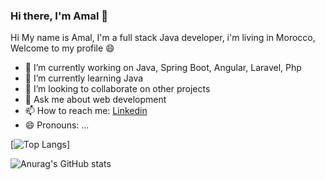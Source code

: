 ### Hi there, I'm Amal 👋

Hi My name is Amal, I'm a full stack Java developer, i'm living in Morocco, Welcome to my profile 😄


- 🔭 I’m currently working on Java, Spring Boot, Angular, Laravel, Php
- 🌱 I’m currently learning Java
- 👯 I’m looking to collaborate on other projects
- 💬 Ask me about web development
- 📫 How to reach me: <a href="https://www.linkedin.com/in/amal-mtahri-87a5701b8/" class="btn btn-primary" > Linkedin </a>
- 😄 Pronouns: ...

[![Top Langs](https://github-readme-stats.vercel.app/api/top-langs/?username=amalmtahri&layout=compact)]




![Anurag's GitHub stats](https://github-readme-stats.vercel.app/api?username=amalmtahri&show_icons=true&theme=codeSTACKr)



